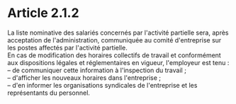 # Article 2.1.2

  
La liste nominative des salariés concernés par l'activité partielle sera, après acceptation de l'administration, communiquée au comité d'entreprise sur les postes affectés par l'activité partielle.  
En cas de modification des horaires collectifs de travail et conformément aux dispositions légales et réglementaires en vigueur, l'employeur est tenu :  
– de communiquer cette information à l'inspection du travail ;  
– d'afficher les nouveaux horaires dans l'entreprise ;  
– d'en informer les organisations syndicales de l'entreprise et les représentants du personnel.

